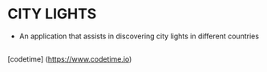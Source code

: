 # CITY LIGHTS

* An application that assists in discovering city lights in different countries
## 
[codetime] (https://www.codetime.io)
